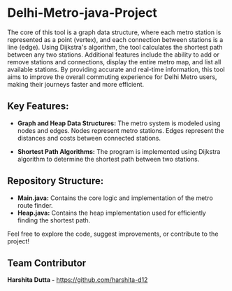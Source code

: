 # Delhi-Metro-java-Project


The core of this tool is a graph data structure, where each metro station is represented as a point (vertex), and each connection between stations is a line (edge). Using Dijkstra's algorithm, the tool calculates the shortest path between any two stations. Additional features include the ability to add or remove stations and connections, display the entire metro map, and list all available stations. By providing accurate and real-time information, this tool aims to improve the overall commuting experience for Delhi Metro users, making their journeys faster and more efficient.

 ## Key Features:
 
- **Graph and Heap Data Structures:** The metro system is modeled using nodes and edges. Nodes represent metro stations. Edges represent the distances and costs between connected stations.

- **Shortest Path Algorithms:** The program is implemented using Dijkstra algorithm to determine the shortest path between two stations.

## Repository Structure:
 
- **Main.java:** Contains the core logic and implementation of the metro route finder.
- **Heap.java:** Contains the heap implementation used for efficiently finding the shortest path.


Feel free to explore the code, suggest improvements, or contribute to the project!


## Team Contributor
**Harshita Dutta -** https://github.com/harshita-d12
